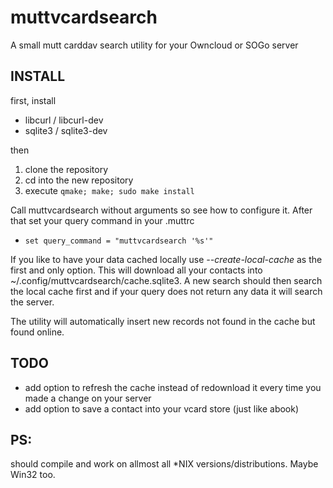 muttvcardsearch
============

A small mutt carddav search utility for your Owncloud or SOGo server

INSTALL
------------
first, install
* libcurl / libcurl-dev
* sqlite3 / sqlite3-dev

then

1. clone the repository
2. cd into the new repository
3. execute `qmake; make; sudo make install`

Call muttvcardsearch without arguments so see how to configure it.
After that set your query command in your .muttrc
* `set query_command = "muttvcardsearch '%s'"`

If you like to have your data cached locally use *--create-local-cache* as the first and only option.
This will download all your contacts into ~/.config/muttvcardsearch/cache.sqlite3. A new search should
then search the local cache first and if your query does not return any data it will search the server.

The utility will automatically insert new records not found in the cache but found online.

TODO
------------
* add option to refresh the cache instead of redownload it every time you made a change on your server
* add option to save a contact into your vcard store (just like abook)

PS:
------------
should compile and work on allmost all *NIX versions/distributions. Maybe Win32 too.
